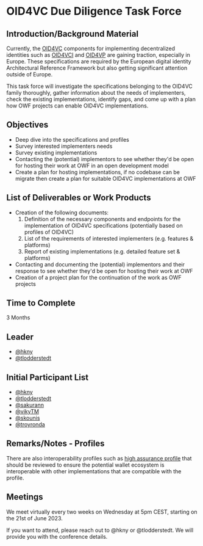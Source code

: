 # OID4VC Due Diligence Task Force

## Introduction/Background Material

Currently, the [OID4VC](https://openid.net/openid4vc/) components for implementing decentralized identities such as [OID4VCI](https://openid.net/specs/openid-4-verifiable-credential-issuance-1_0.html) and [OID4VP](https://openid.net/specs/openid-4-verifiable-presentations-1_0.html) are gaining traction, especially in Europe. These specifications are required by the European digital identity Architectural Reference Framework but also getting significant attention outside of Europe. 

This task force will investigate the specifications belonging to the OID4VC family thoroughly, gather information about the needs of implementers, check the existing implementations, identify gaps, and come up with a plan how OWF projects can enable OID4VC implementations.

## Objectives

- Deep dive into the specifications and profiles
- Survey interested implementers needs
- Survey existing implementations
- Contacting the (potential) implementors to see whether they'd be open for hosting their work at OWF in an open development model
- Create a plan for hosting implementations, if no codebase can be migrate then create a plan for suitable OID4VC implementations at OWF

## List of Deliverables or Work Products
 
- Creation of the following documents: 
    1. Definition of the necessary components and endpoints for the implementation of OID4VC specifications (potentially based on profiles of OID4VC)
    1. List of the requirements of interested implementers (e.g. features & platforms)
    1. Report of existing implementations (e.g. detailed feature set & platforms)
- Contacting and documenting the (potential) implementors and their response to see whether they'd be open for hosting their work at OWF
- Creation of a project plan for the continuation of the work as OWF projects

## Time to Complete

3 Months

## Leader
- [@hkny](https://github.com/hkny)
- [@tlodderstedt](https://github.com/tlodderstedt)

## Initial Participant List
- [@hkny](https://github.com/hkny)
- [@tlodderstedt](https://github.com/tlodderstedt)
- [@sakurann](https://github.com/sakurann)
- [@vikyTM](https://github.com/vikyTM)
- [@skounis](https://github.com/skounis)
- [@troyronda](https://github.com/troyronda)

## Remarks/Notes - Profiles
There are also interoperability profiles such as [high assurance profile](https://vcstuff.github.io/high-assurance-profile/draft-high-assurance-profile-oid4vc-sd-jwt-vc.html) that should be reviewed to ensure the potential wallet ecosystem is interoperable with other implementations that are compatible with the profile. 

## Meetings

We meet virtually every two weeks on Wednesday at 5pm CEST, starting on the 21st of June 2023.

If you want to attend, please reach out to @hkny or @tlodderstedt. We will provide you with the conference details. 